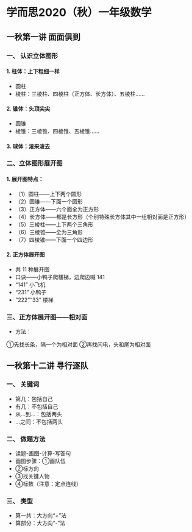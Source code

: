# 学而思2020（秋）一年级数学

## 一秋第一讲 面面俱到

### 一、 认识立体图形

#### 1. 柱体：上下粗细一样

- 圆柱
- 棱柱：三棱柱、四棱柱（正方体、长方体）、五棱柱……

#### 2. 锥体：头顶尖尖

- 圆锥
- 棱锥：三棱锥、四棱锥、五棱锥……

#### 3. 球体：滚来滚去

### 二、立体图形展开图

#### 1. 展开图特点：

- （1）圆柱——上下两个圆形
- （2）圆锥——下面一个圆形
- （3）正方体——六个面全为正方形
- （4）长方体——都是长方形（个别特殊长方体其中一组相对面是正方形）
- （5）三棱柱——上下两个三角形
- （6）三棱锥——全为三角形
- （7）四棱锥——下面一个四边形

#### 2. 正方体展开图

- 共 11 种展开图
- 口诀——小鸭子爬楼梯，边爬边喊 141
- “141” 小飞机
- “231” 小鸭子
- “222”“33” 楼梯

### 三、正方体展开图——相对面

- 方法：

①先找长条，隔一个为相对面
②再找闪电，头和尾为相对面

## 一秋第十二讲 寻行逐队

### 一、 关键词

- 第几：包括自己
- 有几：不包括自己
- 从...到...：包括两头
- ...之间：不包括两头

### 二、 做题方法

- 读题-画图-计算-写答句
- 画图步骤：①画队伍
- ②标方向
- ③找关键人物
- ④标数（注意：定点连线）

### 三、 类型

- 算一共：大方向“+”法
- 算部分：大方向“-”法
